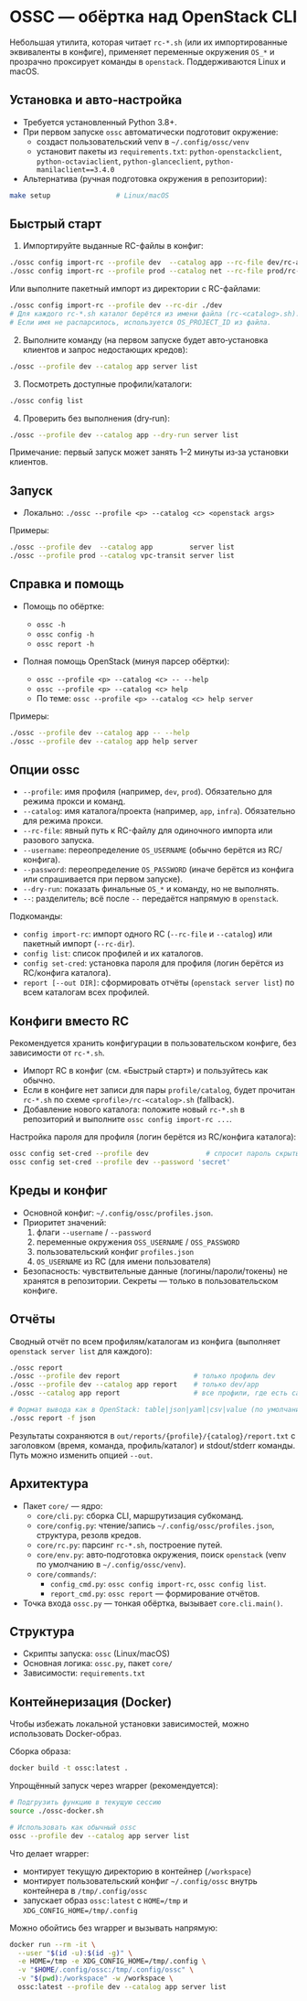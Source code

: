 # OSSC — обёртка над OpenStack CLI

Небольшая утилита, которая читает `rc-*.sh` (или их импортированные эквиваленты в конфиге), применяет переменные окружения `OS_*` и прозрачно проксирует команды в `openstack`. Поддерживаются Linux и macOS.

## Установка и авто‑настройка

- Требуется установленный Python 3.8+.
- При первом запуске `ossc` автоматически подготовит окружение:
  - создаст пользовательский venv в `~/.config/ossc/venv`
  - установит пакеты из `requirements.txt`: `python-openstackclient`, `python-octaviaclient`, `python-glanceclient`, `python-manilaclient==3.4.0`
- Альтернатива (ручная подготовка окружения в репозитории):

```bash
make setup                # Linux/macOS
```

## Быстрый старт

1) Импортируйте выданные RC-файлы в конфиг:

```bash
./ossc config import-rc --profile dev  --catalog app --rc-file dev/rc-app.sh
./ossc config import-rc --profile prod --catalog net --rc-file prod/rc-net.sh
```

Или выполните пакетный импорт из директории с RC-файлами:

```bash
./ossc config import-rc --profile dev --rc-dir ./dev
# Для каждого rc-*.sh каталог берётся из имени файла (rc-<catalog>.sh).
# Если имя не распарсилось, используется OS_PROJECT_ID из файла.
```

2) Выполните команду (на первом запуске будет авто‑установка клиентов и запрос недостающих кредов):

```bash
./ossc --profile dev --catalog app server list
```

3) Посмотреть доступные профили/каталоги:

```bash
./ossc config list
```

4) Проверить без выполнения (dry‑run):

```bash
./ossc --profile dev --catalog app --dry-run server list
```

Примечание: первый запуск может занять 1–2 минуты из‑за установки клиентов.

## Запуск

- Локально: `./ossc --profile <p> --catalog <c> <openstack args>`

Примеры:

```bash
./ossc --profile dev  --catalog app         server list
./ossc --profile prod --catalog vpc-transit server list
```

## Справка и помощь

- Помощь по обёртке:
  - `ossc -h`
  - `ossc config -h`
  - `ossc report -h`

- Полная помощь OpenStack (минуя парсер обёртки):
  - `ossc --profile <p> --catalog <c> -- --help`
  - `ossc --profile <p> --catalog <c> help`
  - По теме: `ossc --profile <p> --catalog <c> help server`

Примеры:

```bash
./ossc --profile dev --catalog app -- --help
./ossc --profile dev --catalog app help server
```

## Опции ossc

- `--profile`: имя профиля (например, `dev`, `prod`). Обязательно для режима прокси и команд.
- `--catalog`: имя каталога/проекта (например, `app`, `infra`). Обязательно для режима прокси.
- `--rc-file`: явный путь к RC-файлу для одиночного импорта или разового запуска.
- `--username`: переопределение `OS_USERNAME` (обычно берётся из RC/конфига).
- `--password`: переопределение `OS_PASSWORD` (иначе берётся из конфига или спрашивается при первом запуске).
- `--dry-run`: показать финальные `OS_*` и команду, но не выполнять.
- `--`: разделитель; всё после `--` передаётся напрямую в `openstack`.

Подкоманды:

- `config import-rc`: импорт одного RC (`--rc-file` и `--catalog`) или пакетный импорт (`--rc-dir`).
- `config list`: список профилей и их каталогов.
- `config set-cred`: установка пароля для профиля (логин берётся из RC/конфига каталога).
- `report [--out DIR]`: сформировать отчёты (`openstack server list`) по всем каталогам всех профилей.

## Конфиги вместо RC

Рекомендуется хранить конфигурации в пользовательском конфиге, без зависимости от `rc-*.sh`.

- Импорт RC в конфиг (см. «Быстрый старт») и пользуйтесь как обычно.
- Если в конфиге нет записи для пары `profile/catalog`, будет прочитан `rc-*.sh` по схеме `<profile>/rc-<catalog>.sh` (fallback).
- Добавление нового каталога: положите новый `rc-*.sh` в репозиторий и выполните `ossc config import-rc ...`.

Настройка пароля для профиля (логин берётся из RC/конфига каталога):

```bash
ossc config set-cred --profile dev              # спросит пароль скрытым вводом
ossc config set-cred --profile dev --password 'secret'
```

## Креды и конфиг

- Основной конфиг: `~/.config/ossc/profiles.json`.
- Приоритет значений:
  1) флаги `--username` / `--password`
  2) переменные окружения `OSS_USERNAME` / `OSS_PASSWORD`
  3) пользовательский конфиг `profiles.json`
  4) `OS_USERNAME` из RC (для имени пользователя)
- Безопасность: чувствительные данные (логины/пароли/токены) не хранятся в репозитории. Секреты — только в пользовательском конфиге.

## Отчёты

Сводный отчёт по всем профилям/каталогам из конфига (выполняет `openstack server list` для каждого):

```bash
./ossc report
./ossc --profile dev report                  # только профиль dev
./ossc --profile dev --catalog app report    # только dev/app
./ossc --catalog app report                  # все профили, где есть catalog=app

# Формат вывода как в OpenStack: table|json|yaml|csv|value (по умолчанию table)
./ossc report -f json
```

Результаты сохраняются в `out/reports/{profile}/{catalog}/report.txt` с заголовком (время, команда, профиль/каталог) и stdout/stderr команды. Путь можно изменить опцией `--out`.

## Архитектура

- Пакет `core/` — ядро:
  - `core/cli.py`: сборка CLI, маршрутизация субкоманд.
  - `core/config.py`: чтение/запись `~/.config/ossc/profiles.json`, структура, резолв кредов.
  - `core/rc.py`: парсинг `rc-*.sh`, построение путей.
  - `core/env.py`: авто‑подготовка окружения, поиск `openstack` (venv по умолчанию в `~/.config/ossc/venv`).
  - `core/commands/`:
    - `config_cmd.py`: `ossc config import-rc`, `ossc config list`.
    - `report_cmd.py`: `ossc report` — формирование отчётов.
- Точка входа `ossc.py` — тонкая обёртка, вызывает `core.cli.main()`.

## Структура

- Скрипты запуска: `ossc` (Linux/macOS)
- Основная логика: `ossc.py`, пакет `core/`
- Зависимости: `requirements.txt`

## Контейнеризация (Docker)

Чтобы избежать локальной установки зависимостей, можно использовать Docker-образ.

Сборка образа:

```bash
docker build -t ossc:latest .
```

Упрощённый запуск через wrapper (рекомендуется):

```bash
# Подгрузить функцию в текущую сессию
source ./ossc-docker.sh

# Использовать как обычный ossc
ossc --profile dev --catalog app server list
```

Что делает wrapper:
- монтирует текущую директорию в контейнер (`/workspace`)
- монтирует пользовательский конфиг `~/.config/ossc` внутрь контейнера в `/tmp/.config/ossc`
- запускает образ `ossc:latest` с `HOME=/tmp` и `XDG_CONFIG_HOME=/tmp/.config`

Можно обойтись без wrapper и вызывать напрямую:

```bash
docker run --rm -it \
  --user "$(id -u):$(id -g)" \
  -e HOME=/tmp -e XDG_CONFIG_HOME=/tmp/.config \
  -v "$HOME/.config/ossc:/tmp/.config/ossc" \
  -v "$(pwd):/workspace" -w /workspace \
  ossc:latest --profile dev --catalog app server list
```
